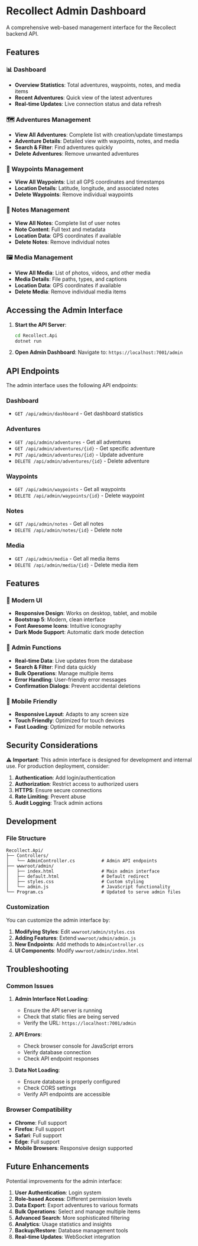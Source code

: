 # Recollect Admin Dashboard

A comprehensive web-based management interface for the Recollect backend API.

## Features

### 📊 Dashboard
- **Overview Statistics**: Total adventures, waypoints, notes, and media items
- **Recent Adventures**: Quick view of the latest adventures
- **Real-time Updates**: Live connection status and data refresh

### 🗺️ Adventures Management
- **View All Adventures**: Complete list with creation/update timestamps
- **Adventure Details**: Detailed view with waypoints, notes, and media
- **Search & Filter**: Find adventures quickly
- **Delete Adventures**: Remove unwanted adventures

### 📍 Waypoints Management
- **View All Waypoints**: List all GPS coordinates and timestamps
- **Location Details**: Latitude, longitude, and associated notes
- **Delete Waypoints**: Remove individual waypoints

### 📝 Notes Management
- **View All Notes**: Complete list of user notes
- **Note Content**: Full text and metadata
- **Location Data**: GPS coordinates if available
- **Delete Notes**: Remove individual notes

### 🖼️ Media Management
- **View All Media**: List of photos, videos, and other media
- **Media Details**: File paths, types, and captions
- **Location Data**: GPS coordinates if available
- **Delete Media**: Remove individual media items

## Accessing the Admin Interface

1. **Start the API Server**:
   ```bash
   cd Recollect.Api
   dotnet run
   ```

2. **Open Admin Dashboard**:
   Navigate to: `https://localhost:7001/admin`

## API Endpoints

The admin interface uses the following API endpoints:

### Dashboard
- `GET /api/admin/dashboard` - Get dashboard statistics

### Adventures
- `GET /api/admin/adventures` - Get all adventures
- `GET /api/admin/adventures/{id}` - Get specific adventure
- `PUT /api/admin/adventures/{id}` - Update adventure
- `DELETE /api/admin/adventures/{id}` - Delete adventure

### Waypoints
- `GET /api/admin/waypoints` - Get all waypoints
- `DELETE /api/admin/waypoints/{id}` - Delete waypoint

### Notes
- `GET /api/admin/notes` - Get all notes
- `DELETE /api/admin/notes/{id}` - Delete note

### Media
- `GET /api/admin/media` - Get all media items
- `DELETE /api/admin/media/{id}` - Delete media item

## Features

### 🎨 Modern UI
- **Responsive Design**: Works on desktop, tablet, and mobile
- **Bootstrap 5**: Modern, clean interface
- **Font Awesome Icons**: Intuitive iconography
- **Dark Mode Support**: Automatic dark mode detection

### 🔧 Admin Functions
- **Real-time Data**: Live updates from the database
- **Search & Filter**: Find data quickly
- **Bulk Operations**: Manage multiple items
- **Error Handling**: User-friendly error messages
- **Confirmation Dialogs**: Prevent accidental deletions

### 📱 Mobile Friendly
- **Responsive Layout**: Adapts to any screen size
- **Touch Friendly**: Optimized for touch devices
- **Fast Loading**: Optimized for mobile networks

## Security Considerations

⚠️ **Important**: This admin interface is designed for development and internal use. For production deployment, consider:

1. **Authentication**: Add login/authentication
2. **Authorization**: Restrict access to authorized users
3. **HTTPS**: Ensure secure connections
4. **Rate Limiting**: Prevent abuse
5. **Audit Logging**: Track admin actions

## Development

### File Structure
```
Recollect.Api/
├── Controllers/
│   └── AdminController.cs          # Admin API endpoints
├── wwwroot/admin/
│   ├── index.html                  # Main admin interface
│   ├── default.html                # Default redirect
│   ├── styles.css                  # Custom styling
│   └── admin.js                    # JavaScript functionality
└── Program.cs                      # Updated to serve admin files
```

### Customization

You can customize the admin interface by:

1. **Modifying Styles**: Edit `wwwroot/admin/styles.css`
2. **Adding Features**: Extend `wwwroot/admin/admin.js`
3. **New Endpoints**: Add methods to `AdminController.cs`
4. **UI Components**: Modify `wwwroot/admin/index.html`

## Troubleshooting

### Common Issues

1. **Admin Interface Not Loading**:
   - Ensure the API server is running
   - Check that static files are being served
   - Verify the URL: `https://localhost:7001/admin`

2. **API Errors**:
   - Check browser console for JavaScript errors
   - Verify database connection
   - Check API endpoint responses

3. **Data Not Loading**:
   - Ensure database is properly configured
   - Check CORS settings
   - Verify API endpoints are accessible

### Browser Compatibility

- **Chrome**: Full support
- **Firefox**: Full support
- **Safari**: Full support
- **Edge**: Full support
- **Mobile Browsers**: Responsive design supported

## Future Enhancements

Potential improvements for the admin interface:

1. **User Authentication**: Login system
2. **Role-based Access**: Different permission levels
3. **Data Export**: Export adventures to various formats
4. **Bulk Operations**: Select and manage multiple items
5. **Advanced Search**: More sophisticated filtering
6. **Analytics**: Usage statistics and insights
7. **Backup/Restore**: Database management tools
8. **Real-time Updates**: WebSocket integration
